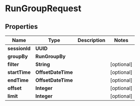 

# RunGroupRequest


## Properties

| Name | Type | Description | Notes |
|------------ | ------------- | ------------- | -------------|
|**sessionId** | **UUID** |  |  |
|**groupBy** | **RunGroupBy** |  |  |
|**filter** | **String** |  |  [optional] |
|**startTime** | **OffsetDateTime** |  |  [optional] |
|**endTime** | **OffsetDateTime** |  |  [optional] |
|**offset** | **Integer** |  |  [optional] |
|**limit** | **Integer** |  |  [optional] |



